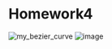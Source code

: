 # Homework4
![my_bezier_curve](https://github.com/ForwardFuture/GAMES101-Homework/assets/48513897/d340d60e-cd3f-4cca-975a-844d72591e86)
![image](https://github.com/ForwardFuture/GAMES101-Homework/assets/48513897/db5af803-180e-4301-8c42-7b94f7abc5fd)
